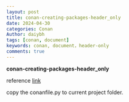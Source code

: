 ```yaml
---
layout: post
title: conan-creating-packages-header_only
date: 2024-04-30
categories: Conan
Author: daiybh
tags: [conan, document]
keywords: conan, document，header-only
comments: true
---
```


**conan-creating-packages-header_only**

reference [link](https://docs.conan.io/2/tutorial/creating_packages/other_types_of_packages/header_only_packages.html)

copy the conanfile.py to current project folder.

